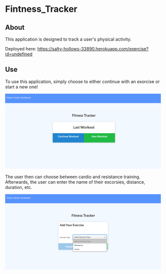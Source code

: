 
# Fintness_Tracker

## About

This application is designed to track a user's physical activity.

Deployed here:  https://salty-hollows-33890.herokuapp.com/exercise?id=undefined

## Use

To use this application, simply choose to either continue with an exorcise or start a new one!

![Image](/images/fitness1.png)

The user then can choose between cardio and resistance training. Afterwards, the user can enter the name of their excorsies, distance, duration, etc.

![Image](/images/fitness2.png)

